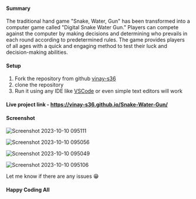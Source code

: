 #### Summary
The traditional hand game "Snake, Water, Gun" has been transformed into a computer game called "Digital Snake Water Gun." Players can compete against the computer by making decisions and determining who prevails in each round according to predetermined rules. The game provides players of all ages with a quick and engaging method to test their luck and decision-making abilities.
#### Setup
1. Fork the repository from github [vinay-s36](https://github.com/vinay-s36/Snake-Water-Gun)
2. clone the repository
3. Run it using any IDE like [VSCode](https://code.visualstudio.com/) or even simple text editors will work

#### Live project link - https://vinay-s36.github.io/Snake-Water-Gun/

#### Screenshot
![Screenshot 2023-10-10 095111](https://github.com/vinay-s36/javascript-mini-projects/assets/124019116/afefe2ac-a9ce-4c59-af38-9f63858ab5bc)

![Screenshot 2023-10-10 095056](https://github.com/vinay-s36/javascript-mini-projects/assets/124019116/b569ac83-6575-4fa1-978e-66589796adf1)

![Screenshot 2023-10-10 095049](https://github.com/vinay-s36/javascript-mini-projects/assets/124019116/a16494b5-00b9-4af8-b9c2-3fa588261bbd)

![Screenshot 2023-10-10 095106](https://github.com/vinay-s36/javascript-mini-projects/assets/124019116/55ded0a9-3bd9-4ee6-9c43-435e19b287d4)

Let me know if there are any issues 😁
#### Happy Coding All ####
